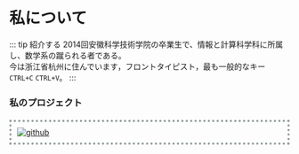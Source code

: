 # 私について

::: tip 紹介する
2014回安徽科学技術学院の卒業生で、情報と計算科学科に所属し、数学系の蹴られる者である。<br />
今は浙江省杭州に住んでいます，フロントタイピスト，最も一般的なキー ```CTRL+C``` ```CTRL+V```。
:::

### 私のプロジェクト

<a href="https://github.com/realwds" target="_blank">
  <img class="githubCard" src="https://ghchart.rshah.org/realwds" alt="github" />
</a> 

<style>
.githubCard {
  display: block;
  padding: 10px;
  margin-top: 20px;
  margin-bottom: 20px;
  border: 4px dotted #929d99;
  box-sizing: border-box;
}
</style>
